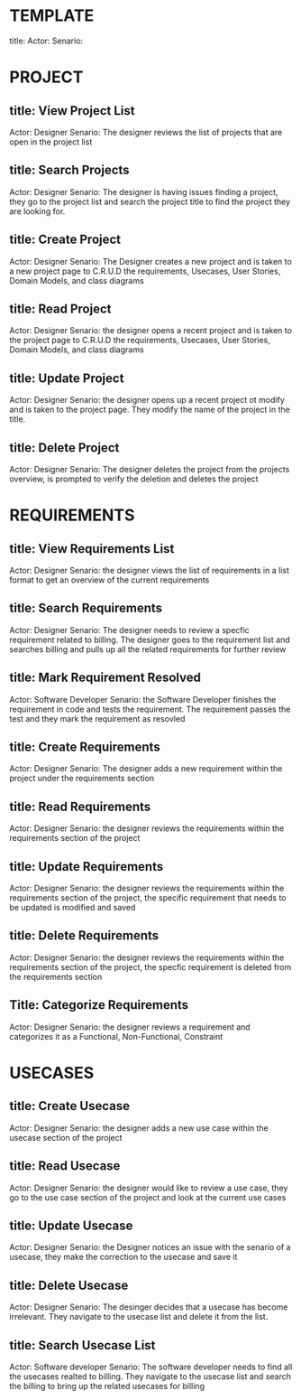 # TEMPLATE
title: 
Actor: 
Senario: 


# PROJECT

## title: View Project List
Actor: Designer
Senario: The designer reviews the list of projects that are open in the project list

## title: Search Projects
Actor: Designer
Senario: The designer is having issues finding a project, they go to the project list and search the project title to find the project they are looking for.

## title: Create Project
Actor: Designer
Senario: The Designer creates a new project and is taken to a new project page to C.R.U.D the requirements, Usecases, User Stories, Domain Models, and class diagrams

## title: Read Project
Actor: Designer
Senario: the designer opens a recent project and is taken to the project page to C.R.U.D the requirements, Usecases, User Stories, Domain Models, and class diagrams

## title: Update Project
Actor: Designer
Senario: the designer opens up a recent project ot modify and is taken to the project page. They modify the name of the project in the title.


## title: Delete Project
Actor: Designer
Senario: The designer deletes the project from the projects overview, is prompted to verify the deletion and deletes the project


# REQUIREMENTS

## title: View Requirements List
Actor: Designer
Senario: the designer views the list of requirements in a list format to get an overview of the current requirements

## title: Search Requirements
Actor: Designer
Senario: The designer needs to review a specfic requirement related to billing. The designer goes to the requirement list and searches billing and pulls up all the related requirements for further review 

## title: Mark Requirement Resolved
Actor: Software Developer
Senario: the Software Developer finishes the requirement in code and tests the requirement. The requirement passes the test and they mark the requirement as resovled

## title: Create Requirements
Actor: Designer
Senario: The designer adds a new requirement within the project under the requirements section

## title: Read Requirements
Actor: Designer
Senario: the designer reviews the requirements within the requirements section of the project

## title: Update Requirements
Actor: Designer
Senario: the designer reviews the requirements within the requirements section of the project, the specific requirement that needs to be updated is modified and saved

## title: Delete Requirements
Actor: Designer
Senario: the designer reviews the requirements within the requirements section of the project, the specfic requirement is deleted from the requirements section

## Title: Categorize Requirements
Actor: Designer
Senario: the designer reviews a requirement and categorizes it as a Functional, Non-Functional, Constraint


# USECASES

## title: Create Usecase
Actor: Designer
Senario: the designer adds a new use case within the usecase section of the project

## title: Read Usecase
Actor: Designer
Senario: the designer would like to review a use case, they go to the use case section of the project and look at the current use cases

## title: Update Usecase
Actor: Designer
Senario: the Designer notices an issue with the senario of a usecase, they make the correction to the usecase and save it

## title: Delete Usecase
Actor: Designer
Senario: The desinger decides that a usecase has become irrelevant. They navigate to the usecase list and delete it from the list.

## title: Search Usecase List
Actor: Software developer
Senario: The software developer needs to find all the usecases realted to billing. They navigate to the usecase list and search the billing to bring up the related usecases for billing
